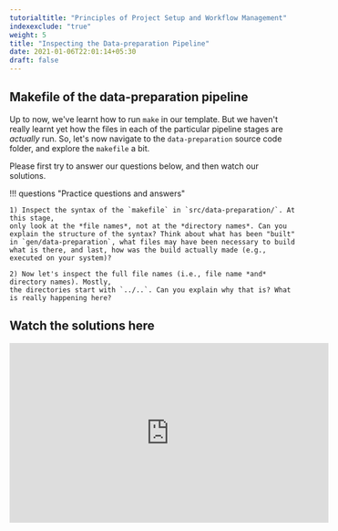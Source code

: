 ```yaml
---
tutorialtitle: "Principles of Project Setup and Workflow Management"
indexexclude: "true"
weight: 5
title: "Inspecting the Data-preparation Pipeline"
date: 2021-01-06T22:01:14+05:30
draft: false
---
```


## Makefile of the data-preparation pipeline

Up to now, we've learnt how to run `make` in our template. But we haven't really
learnt yet how the files in each of the particular pipeline stages are *actually*
run. So, let's now navigate to the `data-preparation` source code folder,
and explore the `makefile` a bit.

Please first try to answer our questions below, and then watch our solutions.

!!! questions "Practice questions and answers"

    1) Inspect the syntax of the `makefile` in `src/data-preparation/`. At this stage,
    only look at the *file names*, not at the *directory names*. Can you explain the structure of the syntax? Think about what has been "built" in `gen/data-preparation`, what files may have been necessary to build what is there, and last, how was the build actually made (e.g., executed on your system)?

    2) Now let's inspect the full file names (i.e., file name *and* directory names). Mostly,
    the directories start with `../..`. Can you explain why that is? What is really happening here?

## Watch the solutions here

<iframe width="560" height="315" src="https://www.youtube.com/embed/PyoJ7RUfwds" frameborder="0" allow="accelerometer; autoplay; encrypted-media; gyroscope; picture-in-picture" allowfullscreen></iframe>
